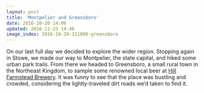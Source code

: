```yaml
---
layout: post
title: 'Montpelier and Greensboro'
date: 2016-10-20 14:00
updated: 2016-11-23 14:46
image_index: 2016-10-20-151809-greensboro
---
```


On our last full day we decided to explore the wider region. Stopping again in Stowe, we made our way to Montpelier, the state capital, and hiked some urban park trails. From there we headed to Greensboro, a small rural town in the Northeast Kingdom, to sample some renowned local beer at [Hill Farmstead Brewery](http://hillfarmstead.com/main/). It was funny to see that the place was bustling and crowded, considering the lightly-traveled dirt roads we’d taken to find it.
